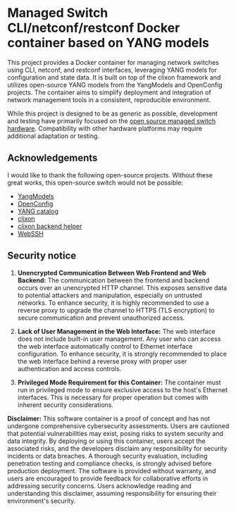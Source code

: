 
# Managed Switch CLI/netconf/restconf Docker container based on YANG models

This project provides a Docker container for managing network switches using CLI, netconf, and restconf interfaces, leveraging YANG models for configuration and state data. It is built on top of the clixon framework and utilizes open-source YANG models from the YangModels and OpenConfig projects. The container aims to simplify deployment and integration of network management tools in a consistent, reproducible environment.

While this project is designed to be as generic as possible, development and testing have primarily focused on the [open source managed switch hardware](https://github.com/AlbrechtL/rpi-managed-switch-4-port). Compatibility with other hardware platforms may require additional adaptation or testing.

## Acknowledgements

I would like to thank the following open-source projects. Without these great works, this open-source switch would not be possible:  
* [YangModels](https://github.com/YangModels/yang)
* [OpenConfig](https://github.com/openconfig/public)
* [YANG catalog](https://www.yangcatalog.org/YANG-modules/)
* [clixon](https://www.clicon.org/)  
* [clixon backend helper](https://github.com/MontaVista-OpenSourceTechnology/clixon-backend-helper)  
* [WebSSH](https://github.com/huashengdun/webssh)  


## Security notice
1. **Unencrypted Communication Between Web Frontend and Web Backend:**
The communication between the frontend and backend occurs over an unencrypted HTTP channel. This exposes sensitive data to potential attackers and manipulation, especially on untrusted networks. To enhance security, it is highly recommended to use a reverse proxy to upgrade the channel to HTTPS (TLS encryption) to secure communication and prevent unauthorized access.

2. **Lack of User Management in the Web Interface:**
The web interface does not include built-in user management. Any user who can access the web interface automatically control to Ethernet interface configuration. To enhance security, it is strongly recommended to place the web interface behind a reverse proxy with proper user authentication and access controls.

3. **Privileged Mode Requirement for this Container:**
The container must run in privileged mode to ensure exclusive access to the host's Ethernet interfaces. This is necessary for proper operation but comes with inherent security considerations.

**Disclaimer:** This software container is a proof of concept and has not undergone comprehensive cybersecurity assessments. Users are cautioned that potential vulnerabilities may exist, posing risks to system security and data integrity. By deploying or using this container, users accept the associated risks, and the developers disclaim any responsibility for security incidents or data breaches. A thorough security evaluation, including penetration testing and compliance checks, is strongly advised before production deployment. The software is provided without warranty, and users are encouraged to provide feedback for collaborative efforts in addressing security concerns. Users acknowledge reading and understanding this disclaimer, assuming responsibility for ensuring their environment's security.
